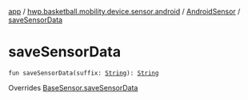 [app](../../index.md) / [hwp.basketball.mobility.device.sensor.android](../index.md) / [AndroidSensor](index.md) / [saveSensorData](.)

# saveSensorData

`fun saveSensorData(suffix: `[`String`](https://kotlinlang.org/api/latest/jvm/stdlib/kotlin/-string/index.html)`): `[`String`](https://kotlinlang.org/api/latest/jvm/stdlib/kotlin/-string/index.html)

Overrides [BaseSensor.saveSensorData](../../hwp.basketball.mobility.device.sensor/-base-sensor/save-sensor-data.md)

